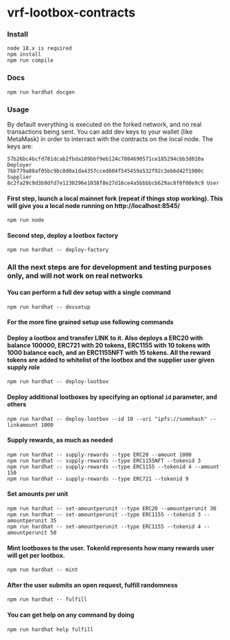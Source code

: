 # vrf-lootbox-contracts

### Install

    node 18.x is required
    npm install
    npm run compile

### Docs

    npm run hardhat docgen

### Usage

By default everything is executed on the forked network, and no real transactions being sent.
You can add dev keys to your wallet (like MetaMask) in order to interract with the contracts on the local node.
The keys are:

    57b26bc4bcfd781dcab2fbda189bbf9eb124c7084690571ce185294cbb3d010a Deployer
    7bb779a88af05bc9bc0d0a1da4357cced604f545459a532f92c3eb6d42f1900c Supplier
    8c2fa29c9d3b9dfd7e1230296e1038f8e27d16ce4a5bbbbcb629ac8f0f00e9c9 User

#### First step, launch a local mainnet fork (repeat if things stop working). This will give you a local node running on http://localhost:8545/

    npm run node

#### Second step, deploy a lootbox factory

    npm run hardhat -- deploy-factory

### All the next steps are for development and testing purposes only, and will not work on real networks

#### You can perform a full dev setup with a single command

    npm run hardhat -- devsetup

#### For the more fine grained setup use following commands
#### Deploy a lootbox and transfer LINK to it. Also deploys a ERC20 with balance 100000, ERC721 with 20 tokens, ERC1155 with 10 tokens with 1000 balance each, and an ERC1155NFT with 15 tokens. All the reward tokens are added to whitelist of the lootbox and the supplier user given supply role

    npm run hardhat -- deploy-lootbox

#### Deploy additional lootboxes by specifying an optional `id` parameter, and others

    npm run hardhat -- deploy-lootbox --id 10 --uri "ipfs://somehash" --linkamount 1000

#### Supply rewards, as much as needed

    npm run hardhat -- supply-rewards --type ERC20 --amount 1000
    npm run hardhat -- supply-rewards --type ERC1155NFT --tokenid 3
    npm run hardhat -- supply-rewards --type ERC1155 --tokenid 4 --amount 150
    npm run hardhat -- supply-rewards --type ERC721 --tokenid 9

#### Set amounts per unit 

    npm run hardhat -- set-amountperunit --type ERC20 --amountperunit 30
    npm run hardhat -- set-amountperunit --type ERC1155 --tokenid 3 --amountperunit 35
    npm run hardhat -- set-amountperunit --type ERC1155 --tokenid 4 --amountperunit 50

#### Mint lootboxes to the user. TokenId represents how many rewards user will get per lootbox.

    npm run hardhat -- mint

#### After the user submits an open request, fulfill randomness

    npm run hardhat -- fulfill

#### You can get help on any command by doing

    npm run hardhat help fulfill
